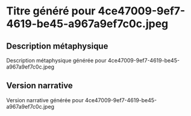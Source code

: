 # Titre généré pour 4ce47009-9ef7-4619-be45-a967a9ef7c0c.jpeg

## Description métaphysique
Description métaphysique générée pour 4ce47009-9ef7-4619-be45-a967a9ef7c0c.jpeg

## Version narrative
Version narrative générée pour 4ce47009-9ef7-4619-be45-a967a9ef7c0c.jpeg

